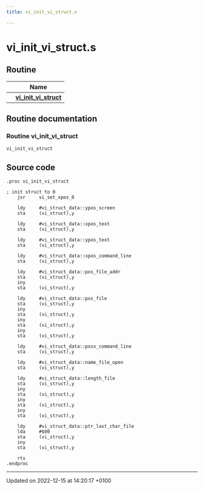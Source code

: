 ```yaml
---
title: vi_init_vi_struct.s

---
```


# vi_init_vi_struct.s



## Routine

|                | Name           |
| -------------- | -------------- |
| | **[vi_init_vi_struct](Files/vi__init__vi__struct_8s.md#Routine-vi-init-vi-struct)** |


## Routine documentation

### Routine vi_init_vi_struct

```ca65
vi_init_vi_struct
```




## Source code

```ca65
.proc vi_init_vi_struct

; init struct to 0
    jsr     vi_set_xpos_0

    ldy     #vi_struct_data::ypos_screen
    sta     (vi_struct),y

    ldy     #vi_struct_data::xpos_text
    sta     (vi_struct),y

    ldy     #vi_struct_data::ypos_text
    sta     (vi_struct),y

    ldy     #vi_struct_data::xpos_command_line
    sta     (vi_struct),y

    ldy     #vi_struct_data::pos_file_addr
    sta     (vi_struct),y
    iny
    sta     (vi_struct),y

    ldy     #vi_struct_data::pos_file
    sta     (vi_struct),y
    iny
    sta     (vi_struct),y
    iny
    sta     (vi_struct),y
    iny
    sta     (vi_struct),y

    ldy     #vi_struct_data::posx_command_line
    sta     (vi_struct),y

    ldy     #vi_struct_data::name_file_open
    sta     (vi_struct),y

    ldy     #vi_struct_data::length_file
    sta     (vi_struct),y
    iny
    sta     (vi_struct),y
    iny
    sta     (vi_struct),y
    iny
    sta     (vi_struct),y

    ldy     #vi_struct_data::ptr_last_char_file
    lda     #$00
    sta     (vi_struct),y
    iny
    sta     (vi_struct),y

    rts
.endproc
```


-------------------------------

Updated on 2022-12-15 at 14:20:17 +0100
